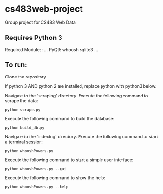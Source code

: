 # cs483web-project
Group project for CS483 Web Data

## Requires Python 3

Required Modules:
...
PyQt5
whoosh
sqlite3
...

## To run:
Clone the repository.

If python 3 AND python 2 are installed, replace python with python3 below.

Navigate to the 'scraping' directory.
Execute the following command to scrape the data:
```
python scrape.py
```

Execute the following command to build the database:
```
python build_db.py
```

Navigate to the 'indexing' directory.
Execute the following command to start a terminal session:
```
python whooshPowers.py
```

Execute the following command to start a simple user interface:
```
python whooshPowers.py --gui
```

Execute the following command to show the help:
```
python whooshPowers.py --help
```
